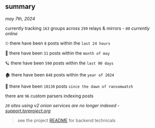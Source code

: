 
## summary
_may 7th, 2024_

currently tracking `163` groups across `299` relays & mirrors - _`80` currently online_

⏲ there have been `8` posts within the `last 24 hours`

🦈 there have been `31` posts within the `month of may`

🪐 there have been `590` posts within the `last 90 days`

🏚 there have been `848` posts within the `year of 2024`

🦕 there have been `10130` posts `since the dawn of ransomwatch`

there are `96` custom parsers indexing posts

_`20` sites using v2 onion services are no longer indexed - [support.torproject.org](https://support.torproject.org/onionservices/v2-deprecation/)_

> see the project [README](https://github.com/joshhighet/ransomwatch#ransomwatch--) for backend technicals
